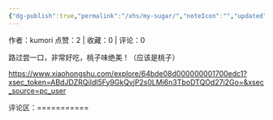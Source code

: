 ```yaml
---
{"dg-publish":true,"permalink":"/xhs/my-sugar/","noteIcon":"","updated":"2025-03-17T22:01:19.905+08:00"}
---
```


作者：kumori
点赞：2   |   收藏：0   |   评论：0

路过尝一口，非常好吃，桃子味绝美！（应该是桃子）

https://www.xiaohongshu.com/explore/64bde08d000000001700edc1?xsec_token=ABdJDZRQiIdl5Fy9GkQvjP2s0LMi6n3TboDTQOd27i2Go=&xsec_source=pc_user

评论区：===========

